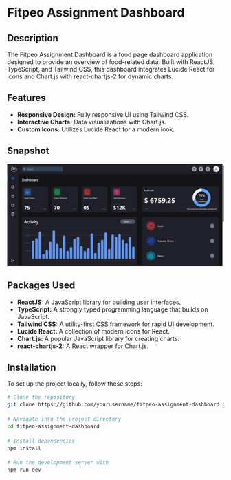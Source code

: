 # Fitpeo Assignment Dashboard

## Description

The Fitpeo Assignment Dashboard is a food page dashboard application designed to provide an overview of food-related data. Built with ReactJS, TypeScript, and Tailwind CSS, this dashboard integrates Lucide React for icons and Chart.js with react-chartjs-2 for dynamic charts.

## Features

- **Responsive Design:** Fully responsive UI using Tailwind CSS.
- **Interactive Charts:** Data visualizations with Chart.js.
- **Custom Icons:** Utilizes Lucide React for a modern look.

## Snapshot

![Dashboard Snapshot](public/snapshot.png)

## Packages Used

- **ReactJS:** A JavaScript library for building user interfaces.
- **TypeScript:** A strongly typed programming language that builds on JavaScript.
- **Tailwind CSS:** A utility-first CSS framework for rapid UI development.
- **Lucide React:** A collection of modern icons for React.
- **Chart.js:** A popular JavaScript library for creating charts.
- **react-chartjs-2:** A React wrapper for Chart.js.

## Installation

To set up the project locally, follow these steps:

```bash
# Clone the repository
git clone https://github.com/yourusername/fitpeo-assignment-dashboard.git

# Navigate into the project directory
cd fitpeo-assignment-dashboard

# Install dependencies
npm install

# Run the development server with
npm run dev
```
